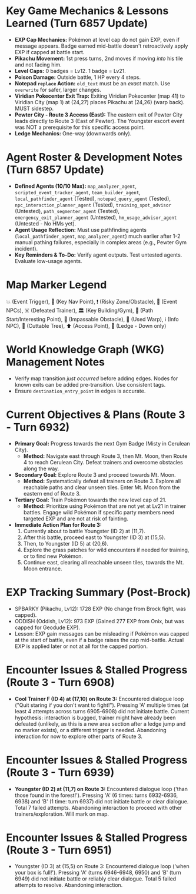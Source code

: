 # Key Game Mechanics & Lessons Learned (Turn 6857 Update)
*   **EXP Cap Mechanics:** Pokémon at level cap do not gain EXP, even if message appears. Badge earned mid-battle doesn't retroactively apply EXP if capped at battle start.
*   **Pikachu Movement:** 1st press turns, 2nd moves if moving *into* his tile and not facing him.
*   **Level Caps:** 0 badges = Lv12. 1 badge = Lv21.
*   **Poison Damage:** Outside battle, 1 HP every 4 steps.
*   **Notepad `replace` Action:** `old_text` must be an *exact* match. Use `overwrite` for safer, larger changes.
*   **Viridian Pokecenter Exit Trap:** Exiting Viridian Pokecenter (map 41) to Viridian City (map 1) at (24,27) places Pikachu at (24,26) (warp back). MUST sidestep.
*   **Pewter City - Route 3 Access (East):** The eastern exit of Pewter City leads directly to Route 3 (East of Pewter). The Youngster escort event was NOT a prerequisite for this specific access point.
*   **Ledge Mechanics:** One-way (downwards only).

# Agent Roster & Development Notes (Turn 6857 Update)
*   **Defined Agents (10/10 Max):** `map_analyzer_agent`, `scripted_event_tracker_agent`, `team_builder_agent`, `local_pathfinder_agent` (Tested), `notepad_query_agent` (Tested), `npc_interaction_planner_agent` (Tested), `training_spot_advisor` (Untested), `path_segmenter_agent` (Tested), `emergency_exit_planner_agent` (Untested), `hm_usage_advisor_agent` (Untested - No HMs yet).
*   **Agent Usage Reflection:** Must use pathfinding agents (`local_pathfinder_agent`, `map_analyzer_agent`) much earlier after 1-2 manual pathing failures, especially in complex areas (e.g., Pewter Gym incident).
*   **Key Reminders & To-Do:** Verify agent outputs. Test untested agents. Evaluate low-usage agents.

# Map Marker Legend
💥 (Event Trigger), 🎯 (Key Nav Point), ❗ (Risky Zone/Obstacle), 💁 (Event NPCs), ☠️ (Defeated Trainer), 🏛️ (Key Building/Gym), 📍 (Path Start/Interesting Point), 🧱 (Impassable Obstacle), 🚪 (Used Warp), ℹ️ (Info NPC), 🌱 (Cuttable Tree), ⬆️ (Access Point), 🚧 (Ledge - Down only)

# World Knowledge Graph (WKG) Management Notes
*   Verify map transition *just occurred* before adding edges. Nodes for known exits can be added pre-transition. Use consistent tags.
*   Ensure `destination_entry_point` in edges is accurate.

# Current Objectives & Plans (Route 3 - Turn 6932)
*   **Primary Goal:** Progress towards the next Gym Badge (Misty in Cerulean City).
    *   **Method:** Navigate east through Route 3, then Mt. Moon, then Route 4 to reach Cerulean City. Defeat trainers and overcome obstacles along the way.
*   **Secondary Goal:** Explore Route 3 and proceed towards Mt. Moon.
    *   **Method:** Systematically defeat all trainers on Route 3. Explore all reachable paths and clear unseen tiles. Enter Mt. Moon from the eastern end of Route 3.
*   **Tertiary Goal:** Train Pokémon towards the new level cap of 21.
    *   **Method:** Prioritize using Pokémon that are not yet at Lv21 in trainer battles. Engage wild Pokémon if specific party members need targeted EXP and are not at risk of fainting.
*   **Immediate Action Plan for Route 3:**
    1.  Currently about to battle Youngster (ID 2) at (11,7).
    2.  After this battle, proceed east to Youngster (ID 3) at (15,5).
    3.  Then, to Youngster (ID 5) at (20,6).
    4.  Explore the grass patches for wild encounters if needed for training, or to find new Pokémon.
    5.  Continue east, clearing all reachable unseen tiles, towards the Mt. Moon entrance.

# EXP Tracking Summary (Post-Brock)
*   SPBARKY (Pikachu, Lv12): 1728 EXP (No change from Brock fight, was capped).
*   ODDISH (Oddish, Lv12): 973 EXP (Gained 277 EXP from Onix, but was capped for Geodude EXP).
*   Lesson: EXP gain messages can be misleading if Pokémon was capped at the start of battle, even if a badge raises the cap mid-battle. Actual EXP is applied later or not at all for the capped portion.

# Encounter Issues & Stalled Progress (Route 3 - Turn 6908)
*   **Cool Trainer F (ID 4) at (17,10) on Route 3:** Encountered dialogue loop ("Quit staring if you don't want to fight!"). Pressing 'A' multiple times (at least 4 attempts across turns 6905-6908) did not initiate battle. Current hypothesis: interaction is bugged, trainer might have already been defeated (unlikely, as this is a new area section after a ledge jump and no marker exists), or a different trigger is needed. Abandoning interaction for now to explore other parts of Route 3.

# Encounter Issues & Stalled Progress (Route 3 - Turn 6939)
*   **Youngster (ID 2) at (11,7) on Route 3:** Encountered dialogue loop ('than those found in the forest!'). Pressing 'A' (6 times: turns 6932-6936, 6938) and 'B' (1 time: turn 6937) did not initiate battle or clear dialogue. Total 7 failed attempts. Abandoning interaction to proceed with other trainers/exploration. Will mark on map.

# Encounter Issues & Stalled Progress (Route 3 - Turn 6951)
*   Youngster (ID 3) at (15,5) on Route 3: Encountered dialogue loop ('when your box is full!'). Pressing 'A' (turns 6946-6948, 6950) and 'B' (turn 6949) did not initiate battle or reliably clear dialogue. Total 5 failed attempts to resolve. Abandoning interaction.